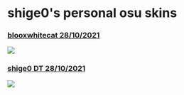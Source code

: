 # shige0's personal osu skins

<h3><a href="https://download1077.mediafire.com/dwwvn83f0hpg/cn761dyc9qwg66x/blooxwhitecat+28.10.2021+%28edited+ny+shige0%29.osk">blooxwhitecat  28/10/2021</a></h3>
<img src="https://user-images.githubusercontent.com/93320629/139238416-3eae4b06-83ea-4965-86a3-8fd0a362fb8b.png">
<h3><a href="https://download1078.mediafire.com/9ptte9i7tx2g/gr2derih2b986y6/shige0+DT+28.10.2021.osk">shige0 DT 28/10/2021</a></h3>
<img src="https://user-images.githubusercontent.com/93320629/139239007-db8089e4-643e-495d-9192-e8043b834ab1.png">

